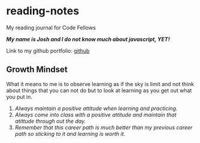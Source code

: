# reading-notes
My reading journal for Code Fellows

***My name is Josh and I do not know much about javascript, YET!***

Link to my github portfolio: [github](https://github.com/Coff23)

## Growth Mindset 

What it means to me is to observe learning as if the sky is limit and not think about things that you can not do but to look at learning as you get out what you put in.

1. *Always maintain a positive attitude when learning and practicing.*
2. *Always come into class with a positive attitude and maintain that atittude through out the day.*
3. *Remember that this career path is much better than my previous career path so sticking to it and learning is worth it.*
